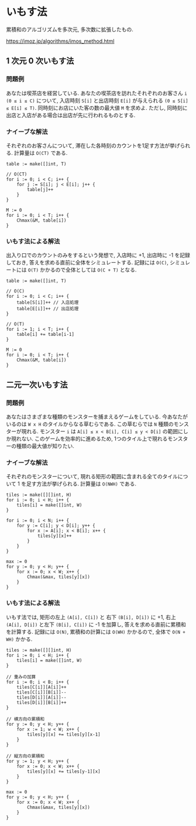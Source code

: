 # いもす法

累積和のアルゴリズムを多次元, 多次数に拡張したもの.

<https://imoz.jp/algorithms/imos_method.html>

## 1 次元 0 次いもす法

### 問題例

あなたは喫茶店を経営している. あなたの喫茶店を訪れたそれぞれのお客さん `i (0 ≤ i ≤ C)` について, 入店時刻 `S[i]` と出店時刻 `E[i]` が与えられる `(0 ≤ S[i] ≤ E[i] ≤ T)`. 同時刻にお店にいた客の数の最大値 `M` を求めよ. ただし, 同時刻に出店と入店がある場合は出店が先に行われるものとする.

### ナイーブな解法

それぞれのお客さんについて, 滞在した各時刻のカウントを1足す方法が挙げられる. 計算量は `O(CT)` である.

```golang
table := make([]int, T)

// O(CT)
for i := 0; i < C; i++ {
	for j := S[i]; j < E[i]; j++ {
		table[j]++
	}
}

M := 0
for i := 0; i < T; i++ {
	Chmax(&M, table[i])
}
```

### いもす法による解法

出入り口でのカウントのみをするという発想で, 入店時に +1, 出店時に -1 を記録しておき, 答えを求める直前に全体をシミュレートする. 記録には `O(C)`, シミュレートには `O(T)` かかるので全体としては `O(C + T)` となる.

```golang
table := make([]int, T)

// O(C)
for i := 0; i < C; i++ {
	table[S[i]]++ // 入店処理
	table[E[i]]++ // 出店処理
}

// O(T)
for i := 1; i < T; i++ {
	table[i] += table[i-1]
}

M := 0
for i := 0; i < T; i++ {
	Chmax(&M, table[i])
}
```

## 二元一次いもす法

### 問題例

あなたはさまざまな種類のモンスターを捕まえるゲームをしている. 今あなたがいるのは `W x H` のタイルからなる草むらである. この草むらでは `N` 種類のモンスターが現れる. モンスター `i` は `A[i] ≤ x < B[i], C[i] ≤ y < D[i]` の範囲にしか現れない. このゲームを効率的に進めるため, 1つのタイル上で現れるモンスターの種類の最大値が知りたい.

### ナイーブな解法

それぞれのモンスターについて, 現れる矩形の範囲に含まれる全てのタイルについて 1 を足す方法が挙げられる. 計算量は `O(NWH)` である.

```golang
tiles := make([][]int, H)
for i := 0; i < H; i++ {
	tiles[i] = make([]int, W)
}

for i := 0; i < N; i++ {
	for y := C[i]; y < D[i]; y++ {
		for x := A[i]; x < B[i]; x++ {
			tiles[y][x]++
		}
	}
}

max := 0
for y := 0; y < H; y++ {
	for x := 0; x < W; x++ {
		Chmax(&max, tiles[y][x])
	}
}
```

### いもす法による解法

いもす法では, 矩形の左上 `(A[i], C[i])` と 右下 `(B[i], D[i])` に +1, 右上 `(A[i], D[i])` と左下 `(B[i], C[i])` に -1 を加算し, 答えを求める直前に累積和を計算する. 記録には `O(N)`, 累積和の計算には `O(WH)` かかるので, 全体で `O(N + WH)` かかる.

```golang
tiles := make([][]int, H)
for i := 0; i < H; i++ {
	tiles[i] = make([]int, W)
}

// 重みの加算
for i := 0; i < B; i++ {
	tiles[C[i]][A[i]]++
	tiles[C[i]][B[i]]--
	tiles[D[i]][A[i]]--
	tiles[D[i]][B[i]]++
}

// 横方向の累積和
for y := 0; y < H; y++ {
	for x := 1; w < W; x++ {
		tiles[y][x] += tiles[y][x-1]
	}
}

// 縦方向の累積和
for y := 1; y < H; y++ {
	for x := 0; x < W; x++ {
		tiles[y][x] += tiles[y-1][x]
	}
}

max := 0
for y := 0; y < H; y++ {
	for x := 0; x < W; x++ {
		Chmax(&max, tiles[y][x])
	}
}
```
